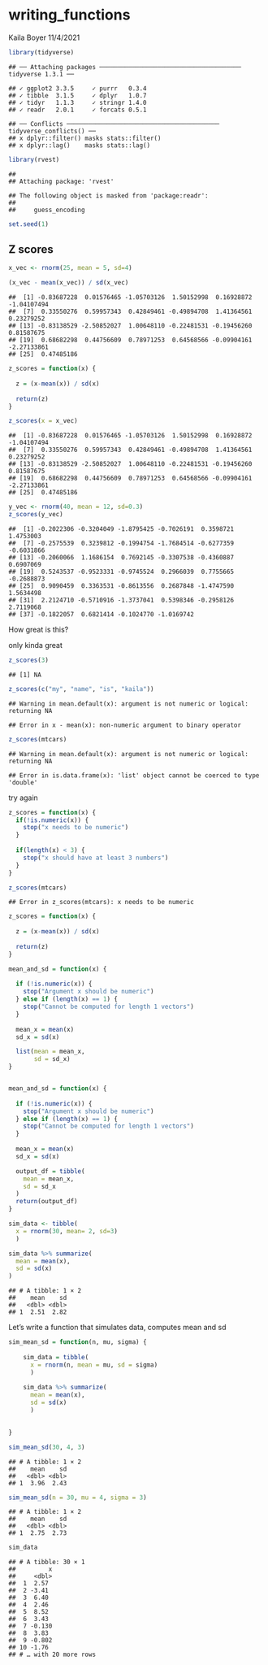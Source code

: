 writing\_functions
================
Kaila Boyer
11/4/2021

``` r
library(tidyverse)
```

    ## ── Attaching packages ─────────────────────────────────────── tidyverse 1.3.1 ──

    ## ✓ ggplot2 3.3.5     ✓ purrr   0.3.4
    ## ✓ tibble  3.1.5     ✓ dplyr   1.0.7
    ## ✓ tidyr   1.1.3     ✓ stringr 1.4.0
    ## ✓ readr   2.0.1     ✓ forcats 0.5.1

    ## ── Conflicts ────────────────────────────────────────── tidyverse_conflicts() ──
    ## x dplyr::filter() masks stats::filter()
    ## x dplyr::lag()    masks stats::lag()

``` r
library(rvest)
```

    ## 
    ## Attaching package: 'rvest'

    ## The following object is masked from 'package:readr':
    ## 
    ##     guess_encoding

``` r
set.seed(1)
```

## Z scores

``` r
x_vec <- rnorm(25, mean = 5, sd=4)

(x_vec - mean(x_vec)) / sd(x_vec)
```

    ##  [1] -0.83687228  0.01576465 -1.05703126  1.50152998  0.16928872 -1.04107494
    ##  [7]  0.33550276  0.59957343  0.42849461 -0.49894708  1.41364561  0.23279252
    ## [13] -0.83138529 -2.50852027  1.00648110 -0.22481531 -0.19456260  0.81587675
    ## [19]  0.68682298  0.44756609  0.78971253  0.64568566 -0.09904161 -2.27133861
    ## [25]  0.47485186

``` r
z_scores = function(x) {
  
  z = (x-mean(x)) / sd(x)
  
  return(z)
}

z_scores(x = x_vec)
```

    ##  [1] -0.83687228  0.01576465 -1.05703126  1.50152998  0.16928872 -1.04107494
    ##  [7]  0.33550276  0.59957343  0.42849461 -0.49894708  1.41364561  0.23279252
    ## [13] -0.83138529 -2.50852027  1.00648110 -0.22481531 -0.19456260  0.81587675
    ## [19]  0.68682298  0.44756609  0.78971253  0.64568566 -0.09904161 -2.27133861
    ## [25]  0.47485186

``` r
y_vec <- rnorm(40, mean = 12, sd=0.3)
z_scores(y_vec)
```

    ##  [1] -0.2022306 -0.3204049 -1.8795425 -0.7026191  0.3598721  1.4753003
    ##  [7] -0.2575539  0.3239812 -0.1994754 -1.7684514 -0.6277359 -0.6031866
    ## [13] -0.2060066  1.1686154  0.7692145 -0.3307538 -0.4360887  0.6907069
    ## [19]  0.5243537 -0.9523331 -0.9745524  0.2966039  0.7755665 -0.2688873
    ## [25]  0.9090459  0.3363531 -0.8613556  0.2687848 -1.4747590  1.5634498
    ## [31]  2.2124710 -0.5710916 -1.3737041  0.5398346 -0.2958126  2.7119068
    ## [37] -0.1822057  0.6821414 -0.1024770 -1.0169742

How great is this?

only kinda great

``` r
z_scores(3)
```

    ## [1] NA

``` r
z_scores(c("my", "name", "is", "kaila"))
```

    ## Warning in mean.default(x): argument is not numeric or logical: returning NA

    ## Error in x - mean(x): non-numeric argument to binary operator

``` r
z_scores(mtcars)
```

    ## Warning in mean.default(x): argument is not numeric or logical: returning NA

    ## Error in is.data.frame(x): 'list' object cannot be coerced to type 'double'

try again

``` r
z_scores = function(x) { 
  if(!is.numeric(x)) { 
    stop("x needs to be numeric")
  }
  
  if(length(x) < 3) { 
    stop("x should have at least 3 numbers")
  }
}

z_scores(mtcars)
```

    ## Error in z_scores(mtcars): x needs to be numeric

``` r
z_scores = function(x) {
  
  z = (x-mean(x)) / sd(x)
  
  return(z)
}
```

``` r
mean_and_sd = function(x) {
  
  if (!is.numeric(x)) {
    stop("Argument x should be numeric")
  } else if (length(x) == 1) {
    stop("Cannot be computed for length 1 vectors")
  }
  
  mean_x = mean(x)
  sd_x = sd(x)

  list(mean = mean_x, 
       sd = sd_x)
}


mean_and_sd = function(x) {
  
  if (!is.numeric(x)) {
    stop("Argument x should be numeric")
  } else if (length(x) == 1) {
    stop("Cannot be computed for length 1 vectors")
  }
  
  mean_x = mean(x)
  sd_x = sd(x)

  output_df = tibble(
    mean = mean_x, 
    sd = sd_x
  )
  return(output_df)
}
```

``` r
sim_data <- tibble( 
  x = rnorm(30, mean= 2, sd=3)
  )

sim_data %>% summarize(
  mean = mean(x), 
  sd = sd(x)
)
```

    ## # A tibble: 1 × 2
    ##    mean    sd
    ##   <dbl> <dbl>
    ## 1  2.51  2.82

Let’s write a function that simulates data, computes mean and sd

``` r
sim_mean_sd = function(n, mu, sigma) {
  
    sim_data = tibble( 
      x = rnorm(n, mean = mu, sd = sigma)
      )
    
    sim_data %>% summarize(
      mean = mean(x), 
      sd = sd(x)
      )

  
}

sim_mean_sd(30, 4, 3)
```

    ## # A tibble: 1 × 2
    ##    mean    sd
    ##   <dbl> <dbl>
    ## 1  3.96  2.43

``` r
sim_mean_sd(n = 30, mu = 4, sigma = 3)
```

    ## # A tibble: 1 × 2
    ##    mean    sd
    ##   <dbl> <dbl>
    ## 1  2.75  2.73

``` r
sim_data
```

    ## # A tibble: 30 × 1
    ##         x
    ##     <dbl>
    ##  1  2.57 
    ##  2 -3.41 
    ##  3  6.40 
    ##  4  2.46 
    ##  5  8.52 
    ##  6  3.43 
    ##  7 -0.130
    ##  8  3.83 
    ##  9 -0.802
    ## 10 -1.76 
    ## # … with 20 more rows

